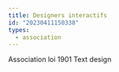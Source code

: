 ```yaml
---
title: Designers interactifs
id: "20230411150338"
types:
  - association
---
```


Association loi 1901
Text design
